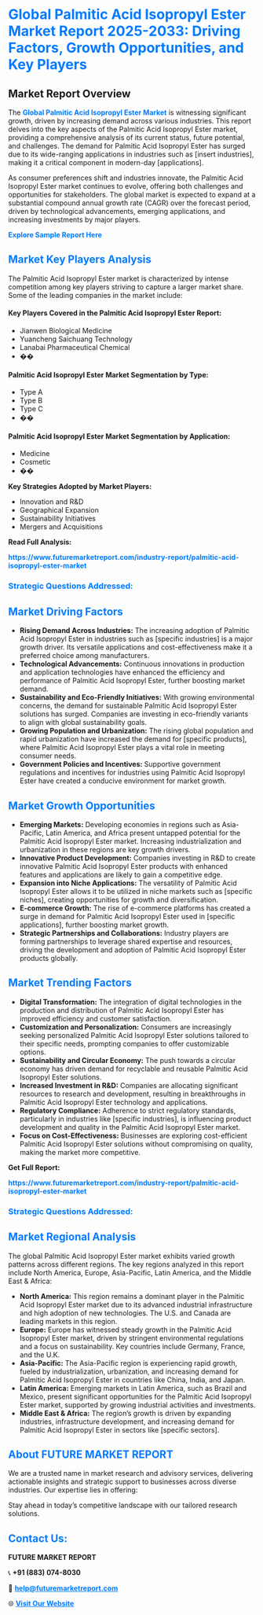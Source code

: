 <h1 style="color: #007BFF;">Global Palmitic Acid Isopropyl Ester Market Report 2025-2033: Driving Factors, Growth Opportunities, and Key Players</h1>

<section id="overview">
<h2>Market Report Overview</h2>
<p>The <a href="https://www.futuremarketreport.com/industry-report/palmitic-acid-isopropyl-ester-market" style="color: #007BFF; text-decoration: none;"><strong>Global Palmitic Acid Isopropyl Ester Market</strong></a> is witnessing significant growth, driven by increasing demand across various industries. This report delves into the key aspects of the Palmitic Acid Isopropyl Ester market, providing a comprehensive analysis of its current status, future potential, and challenges. The demand for Palmitic Acid Isopropyl Ester has surged due to its wide-ranging applications in industries such as [insert industries], making it a critical component in modern-day [applications].</p>
<p>As consumer preferences shift and industries innovate, the Palmitic Acid Isopropyl Ester market continues to evolve, offering both challenges and opportunities for stakeholders. The global market is expected to expand at a substantial compound annual growth rate (CAGR) over the forecast period, driven by technological advancements, emerging applications, and increasing investments by major players.</p>
</section>

<section id="overview">
<p><a href="https://www.futuremarketreport.com/request-sample/reportId=113538" style="color: #007BFF; text-decoration: none;"><strong>Explore Sample Report Here</strong></a></p>
</section>

<section id="key-players">
<h2 style="color: #007BFF;">Market Key Players Analysis</h2>
<p>The Palmitic Acid Isopropyl Ester market is characterized by intense competition among key players striving to capture a larger market share. Some of the leading companies in the market include:</p>
<h4>Key Players Covered in the Palmitic Acid Isopropyl Ester Report:</h4>
<ul><li>Jianwen Biological Medicine</li><li>Yuancheng Saichuang Technology</li><li>Lanabai Pharmaceutical Chemical</li><li>��</li></ul>
<h4>Palmitic Acid Isopropyl Ester Market Segmentation by Type:</h4>
<ul><li>Type A</li><li>Type B</li><li>Type C</li><li>��</li></ul>

<h4>Palmitic Acid Isopropyl Ester Market Segmentation by Application:</h4>
<ul><li>Medicine</li><li>Cosmetic</li><li>��</li></ul>
<p><strong>Key Strategies Adopted by Market Players:</strong></p>
<ul>
<li>Innovation and R&D</li>
<li>Geographical Expansion</li>
<li>Sustainability Initiatives</li>
<li>Mergers and Acquisitions</li>
</ul>
</section>

<section>
<p><strong>Read Full Analysis: </strong></p><a href="https://www.futuremarketreport.com/industry-report/palmitic-acid-isopropyl-ester-market" style="color: #007BFF; text-decoration: none;"><strong>https://www.futuremarketreport.com/industry-report/palmitic-acid-isopropyl-ester-market</strong></a>
<h3 style="color: #007BFF;">Strategic Questions Addressed:</h3>
</section>

<section id="driving-factors">
<h2 style="color: #007BFF;">Market Driving Factors</h2>
<ul>
<li><strong>Rising Demand Across Industries:</strong> The increasing adoption of Palmitic Acid Isopropyl Ester in industries such as [specific industries] is a major growth driver. Its versatile applications and cost-effectiveness make it a preferred choice among manufacturers.</li>
<li><strong>Technological Advancements:</strong> Continuous innovations in production and application technologies have enhanced the efficiency and performance of Palmitic Acid Isopropyl Ester, further boosting market demand.</li>
<li><strong>Sustainability and Eco-Friendly Initiatives:</strong> With growing environmental concerns, the demand for sustainable Palmitic Acid Isopropyl Ester solutions has surged. Companies are investing in eco-friendly variants to align with global sustainability goals.</li>
<li><strong>Growing Population and Urbanization:</strong> The rising global population and rapid urbanization have increased the demand for [specific products], where Palmitic Acid Isopropyl Ester plays a vital role in meeting consumer needs.</li>
<li><strong>Government Policies and Incentives:</strong> Supportive government regulations and incentives for industries using Palmitic Acid Isopropyl Ester have created a conducive environment for market growth.</li>
</ul>
</section>

<section id="growth-opportunities">
<h2 style="color: #007BFF;">Market Growth Opportunities</h2>
<ul>
<li><strong>Emerging Markets:</strong> Developing economies in regions such as Asia-Pacific, Latin America, and Africa present untapped potential for the Palmitic Acid Isopropyl Ester market. Increasing industrialization and urbanization in these regions are key growth drivers.</li>
<li><strong>Innovative Product Development:</strong> Companies investing in R&D to create innovative Palmitic Acid Isopropyl Ester products with enhanced features and applications are likely to gain a competitive edge.</li>
<li><strong>Expansion into Niche Applications:</strong> The versatility of Palmitic Acid Isopropyl Ester allows it to be utilized in niche markets such as [specific niches], creating opportunities for growth and diversification.</li>
<li><strong>E-commerce Growth:</strong> The rise of e-commerce platforms has created a surge in demand for Palmitic Acid Isopropyl Ester used in [specific applications], further boosting market growth.</li>
<li><strong>Strategic Partnerships and Collaborations:</strong> Industry players are forming partnerships to leverage shared expertise and resources, driving the development and adoption of Palmitic Acid Isopropyl Ester products globally.</li>
</ul>
</section>

<section id="trending-factors">
<h2 style="color: #007BFF;">Market Trending Factors</h2>
<ul>
<li><strong>Digital Transformation:</strong> The integration of digital technologies in the production and distribution of Palmitic Acid Isopropyl Ester has improved efficiency and customer satisfaction.</li>
<li><strong>Customization and Personalization:</strong> Consumers are increasingly seeking personalized Palmitic Acid Isopropyl Ester solutions tailored to their specific needs, prompting companies to offer customizable options.</li>
<li><strong>Sustainability and Circular Economy:</strong> The push towards a circular economy has driven demand for recyclable and reusable Palmitic Acid Isopropyl Ester solutions.</li>
<li><strong>Increased Investment in R&D:</strong> Companies are allocating significant resources to research and development, resulting in breakthroughs in Palmitic Acid Isopropyl Ester technology and applications.</li>
<li><strong>Regulatory Compliance:</strong> Adherence to strict regulatory standards, particularly in industries like [specific industries], is influencing product development and quality in the Palmitic Acid Isopropyl Ester market.</li>
<li><strong>Focus on Cost-Effectiveness:</strong> Businesses are exploring cost-efficient Palmitic Acid Isopropyl Ester solutions without compromising on quality, making the market more competitive.</li>
</ul>
</section>

<section>
<p><strong>Get Full Report: </strong></p><a href="https://www.futuremarketreport.com/industry-report/palmitic-acid-isopropyl-ester-market" style="color: #007BFF; text-decoration: none;"><strong>https://www.futuremarketreport.com/industry-report/palmitic-acid-isopropyl-ester-market</strong></a>
<h3 style="color: #007BFF;">Strategic Questions Addressed:</h3>
</section>


<section id="regional-analysis">
<h2 style="color: #007BFF;">Market Regional Analysis</h2>
<p>The global Palmitic Acid Isopropyl Ester market exhibits varied growth patterns across different regions. The key regions analyzed in this report include North America, Europe, Asia-Pacific, Latin America, and the Middle East & Africa:</p>
<ul>
<li><strong>North America:</strong> This region remains a dominant player in the Palmitic Acid Isopropyl Ester market due to its advanced industrial infrastructure and high adoption of new technologies. The U.S. and Canada are leading markets in this region.</li>
<li><strong>Europe:</strong> Europe has witnessed steady growth in the Palmitic Acid Isopropyl Ester market, driven by stringent environmental regulations and a focus on sustainability. Key countries include Germany, France, and the U.K.</li>
<li><strong>Asia-Pacific:</strong> The Asia-Pacific region is experiencing rapid growth, fueled by industrialization, urbanization, and increasing demand for Palmitic Acid Isopropyl Ester in countries like China, India, and Japan.</li>
<li><strong>Latin America:</strong> Emerging markets in Latin America, such as Brazil and Mexico, present significant opportunities for the Palmitic Acid Isopropyl Ester market, supported by growing industrial activities and investments.</li>
<li><strong>Middle East & Africa:</strong> The region’s growth is driven by expanding industries, infrastructure development, and increasing demand for Palmitic Acid Isopropyl Ester in sectors like [specific sectors].</li>
</ul>
</section>

<footer>
<h2 style="color: #007BFF;">About FUTURE MARKET REPORT</h2>
<p>We are a trusted name in market research and advisory services, delivering actionable insights and strategic support to businesses across diverse industries. Our expertise lies in offering:</p>

<p>Stay ahead in today’s competitive landscape with our tailored research solutions.</p>

<h2 style="color: #007BFF;">Contact Us:</h2>
<p><strong>FUTURE MARKET REPORT</strong></p>
<p>📞 <strong>+91 (883) 074-8030</strong></p>
<p>📧 <strong><a href="mailto:help@futuremarketreport.com" style="color: #007BFF;">help@futuremarketreport.com</a></strong></p>
<p>🌐 <strong><a href="https://www.futuremarketreport.com/" style="color: #007BFF;">Visit Our Website</a></strong></p>
</footer>
